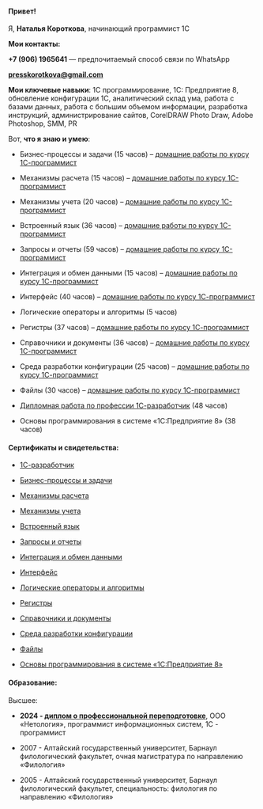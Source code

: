 #### Привет!

Я, **Наталья Короткова**, начинающий программист 1С

**Мои контакты:**

**+7 (906) 1965641** — предпочитаемый способ связи по WhatsApp

 **presskorotkova@gmail.com**

**Мои ключевые навыки**: 1С программирование,  1С: Предприятие 8,  обновление конфигурации  1С, аналитический склад ума,  работа с базами данных,  работа с большим объемом информации,  разработка инструкций, администрирование сайтов, CorelDRAW Photo Draw, Adobe Photoshop, SMM, PR

Вот, **что я знаю и умею**:

- Бизнес-процессы и задачи (15 часов) – [домашние работы по курсу 1С-программист](https://github.com/KorotkovaNS/Resume1CProgrammer/tree/main/%D0%91%D0%B8%D0%B7%D0%BD%D0%B5%D1%81-%D0%BF%D1%80%D0%BE%D1%86%D0%B5%D1%81%D1%81%D1%8B-%D0%B8-%D0%B7%D0%B0%D0%B4%D0%B0%D1%87%D0%B8)
  
- Механизмы расчета (15 часов) – [домашние работы по курсу 1С-программист](https://github.com/KorotkovaNS/Resume1CProgrammer/tree/main/%D0%9C%D0%B5%D1%85%D0%B0%D0%BD%D0%B8%D0%B7%D0%BC%D1%8B-%D1%80%D0%B0%D1%81%D1%87%D0%B5%D1%82%D0%B0)

 - Механизмы учета (20 часов) – [домашние работы по курсу 1С-программист](https://github.com/KorotkovaNS/Resume1CProgrammer/tree/main/%D0%9C%D0%B5%D1%85%D0%B0%D0%BD%D0%B8%D0%B7%D0%BC%D1%8B-%D1%83%D1%87%D0%B5%D1%82%D0%B0)
   
 - Встроенный язык (36 часов) – [домашние работы по курсу 1С-программист](https://github.com/KorotkovaNS/Resume1CProgrammer/tree/main/%D0%92%D1%81%D1%82%D1%80%D0%BE%D0%B5%D0%BD%D0%BD%D1%8B%D0%B9-%D1%8F%D0%B7%D1%8B%D0%BA)
   
 - Запросы и отчеты (59 часов) – [домашние работы по курсу 1С-программист](https://github.com/KorotkovaNS/Resume1CProgrammer/tree/main/%D0%97%D0%B0%D0%BF%D1%80%D0%BE%D1%81%D1%8B-%D0%B8-%D0%BE%D1%82%D1%87%D0%B5%D1%82%D1%8B)
   
 - Интеграция и обмен данными (15 часов) – [домашние работы по курсу 1С-программист](https://github.com/KorotkovaNS/Resume1CProgrammer/tree/main/%D0%98%D0%BD%D1%82%D0%B5%D0%B3%D1%80%D0%B0%D1%86%D0%B8%D1%8F-%D0%B8-%D0%BE%D0%B1%D0%BC%D0%B5%D0%BD-%D0%B4%D0%B0%D0%BD%D0%BD%D1%8B%D0%BC%D0%B8)
   
 - Интерфейс (40 часов) – [домашние работы по курсу 1С-программист](https://github.com/KorotkovaNS/Resume1CProgrammer/tree/main/%D0%98%D0%BD%D1%82%D0%B5%D1%80%D1%84%D0%B5%D0%B9%D1%81%D1%8B)
   
 - Логические операторы и алгоритмы (5 часов)
   
 - Регистры (37 часов) – [домашние работы по курсу 1С-программист](https://github.com/KorotkovaNS/Resume1CProgrammer/tree/main/%D0%A0%D0%B5%D0%B3%D0%B8%D1%81%D1%82%D1%80%D1%8B)
   
 - Справочники и документы (36 часов) – [домашние работы по курсу 1С-программист](https://github.com/KorotkovaNS/Resume1CProgrammer/tree/main/%D0%A1%D0%BF%D1%80%D0%B0%D0%B2%D0%BE%D1%87%D0%BD%D0%B8%D0%BA%D0%B8-%D0%B8-%D0%B4%D0%BE%D0%BA%D1%83%D0%BC%D0%B5%D0%BD%D1%82%D1%8B)
   
 - Среда разработки конфигурации (25 часов) – [домашние работы по курсу 1С-программист](https://github.com/KorotkovaNS/Resume1CProgrammer/tree/main/%D0%A1%D1%80%D0%B5%D0%B4%D0%B0-%D1%80%D0%B0%D0%B7%D1%80%D0%B0%D0%B1%D0%BE%D1%82%D0%BA%D0%B8-%D0%BA%D0%BE%D0%BD%D1%84%D0%B8%D0%B3%D1%83%D1%80%D0%B0%D1%86%D0%B8%D0%B8)
   
 - Файлы (30 часов) – [домашние работы по курсу 1С-программист](https://github.com/KorotkovaNS/Resume1CProgrammer/tree/main/%D0%A4%D0%B0%D0%B9%D0%BB%D1%8B)
   
- [Дипломная работа по профессии 1С-разработчик](https://github.com/KorotkovaNS/Resume1CProgrammer/tree/main/%D0%94%D0%B8%D0%BF%D0%BB%D0%BE%D0%BC%D0%BD%D0%B0%D1%8F-%D1%80%D0%B0%D0%B1%D0%BE%D1%82%D0%B0-%D0%BF%D0%BE-%D0%BF%D1%80%D0%BE%D1%84%D0%B5%D1%81%D1%81%D0%B8%D0%B8-1%D0%A1-%D1%80%D0%B0%D0%B7%D1%80%D0%B0%D0%B1%D0%BE%D1%82%D1%87%D0%B8%D0%BA) (48 часов)
  
- Основы программирования в системе «1C:Предприятие 8» (38 часов)
  
#### Сертификаты и свидетельства:

- [1С-разработчик](https://github.com/KorotkovaNS/Resume1CProgrammer/blob/main/%D0%A1%D0%B5%D1%80%D1%82%D0%B8%D1%84%D0%B8%D0%BA%D0%B0%D1%82%D1%8B-%D0%B8-%D1%81%D0%B2%D0%B8%D0%B4%D0%B5%D1%82%D0%B5%D0%BB%D1%8C%D1%81%D1%82%D0%B2%D0%B0/1%D0%A1%D0%9F%D1%80%D0%BE%D0%B3%D1%80%D0%B0%D0%BC%D0%BC%D0%B8%D1%81%D1%82.pdf)
   
- [Бизнес-процессы и задачи](https://github.com/KorotkovaNS/Resume1CProgrammer/blob/main/%D0%A1%D0%B5%D1%80%D1%82%D0%B8%D1%84%D0%B8%D0%BA%D0%B0%D1%82%D1%8B-%D0%B8-%D1%81%D0%B2%D0%B8%D0%B4%D0%B5%D1%82%D0%B5%D0%BB%D1%8C%D1%81%D1%82%D0%B2%D0%B0/%D0%91%D0%B8%D0%B7%D0%BD%D0%B5%D1%81-%D0%BF%D1%80%D0%BE%D1%86%D0%B5%D1%81%D1%81%D1%8B-%D0%B8-%D0%B7%D0%B0%D0%B4%D0%B0%D1%87%D0%B8.pdf)
   
 - [Механизмы расчета](https://github.com/KorotkovaNS/Resume1CProgrammer/blob/main/%D0%A1%D0%B5%D1%80%D1%82%D0%B8%D1%84%D0%B8%D0%BA%D0%B0%D1%82%D1%8B-%D0%B8-%D1%81%D0%B2%D0%B8%D0%B4%D0%B5%D1%82%D0%B5%D0%BB%D1%8C%D1%81%D1%82%D0%B2%D0%B0/%D0%9C%D0%B5%D1%85%D0%B0%D0%BD%D0%B8%D0%B7%D0%BC%D1%8B-%D1%80%D0%B0%D1%81%D1%87%D0%B5%D1%82%D0%B0.pdf)
    
 - [Механизмы учета](https://github.com/KorotkovaNS/Resume1CProgrammer/blob/main/%D0%A1%D0%B5%D1%80%D1%82%D0%B8%D1%84%D0%B8%D0%BA%D0%B0%D1%82%D1%8B-%D0%B8-%D1%81%D0%B2%D0%B8%D0%B4%D0%B5%D1%82%D0%B5%D0%BB%D1%8C%D1%81%D1%82%D0%B2%D0%B0/%D0%9C%D0%B5%D1%85%D0%B0%D0%BD%D0%B8%D0%B7%D0%BC%D1%8B-%D1%83%D1%87%D0%B5%D1%82%D0%B0.pdf)
    
 - [Встроенный язык](https://github.com/KorotkovaNS/Resume1CProgrammer/blob/main/%D0%A1%D0%B5%D1%80%D1%82%D0%B8%D1%84%D0%B8%D0%BA%D0%B0%D1%82%D1%8B-%D0%B8-%D1%81%D0%B2%D0%B8%D0%B4%D0%B5%D1%82%D0%B5%D0%BB%D1%8C%D1%81%D1%82%D0%B2%D0%B0/%D0%92%D1%81%D1%82%D1%80%D0%BE%D0%B5%D0%BD%D0%BD%D1%8B%D0%B9-%D1%8F%D0%B7%D1%8B%D0%BA.pdf)
    
 - [Запросы и отчеты](https://github.com/KorotkovaNS/Resume1CProgrammer/blob/main/%D0%A1%D0%B5%D1%80%D1%82%D0%B8%D1%84%D0%B8%D0%BA%D0%B0%D1%82%D1%8B-%D0%B8-%D1%81%D0%B2%D0%B8%D0%B4%D0%B5%D1%82%D0%B5%D0%BB%D1%8C%D1%81%D1%82%D0%B2%D0%B0/%D0%97%D0%B0%D0%BF%D1%80%D0%BE%D1%81%D1%8B-%D0%B8-%D0%BE%D1%82%D1%87%D0%B5%D1%82%D1%8B.pdf)
    
 - [Интеграция и обмен данными](https://github.com/KorotkovaNS/Resume1CProgrammer/blob/main/%D0%A1%D0%B5%D1%80%D1%82%D0%B8%D1%84%D0%B8%D0%BA%D0%B0%D1%82%D1%8B-%D0%B8-%D1%81%D0%B2%D0%B8%D0%B4%D0%B5%D1%82%D0%B5%D0%BB%D1%8C%D1%81%D1%82%D0%B2%D0%B0/%D0%98%D0%BD%D1%82%D0%B5%D0%B3%D1%80%D0%B0%D1%86%D0%B8%D1%8F-%D0%B8-%D0%BE%D0%B1%D0%BC%D0%B5%D0%BD-%D0%B4%D0%B0%D0%BD%D0%BD%D1%8B%D0%BC%D0%B8.pdf)
    
 - [Интерфейс](https://github.com/KorotkovaNS/Resume1CProgrammer/blob/main/%D0%A1%D0%B5%D1%80%D1%82%D0%B8%D1%84%D0%B8%D0%BA%D0%B0%D1%82%D1%8B-%D0%B8-%D1%81%D0%B2%D0%B8%D0%B4%D0%B5%D1%82%D0%B5%D0%BB%D1%8C%D1%81%D1%82%D0%B2%D0%B0/%D0%98%D0%BD%D1%82%D0%B5%D1%80%D1%84%D0%B5%D0%B9%D1%81.pdf)
    
 - [Логические операторы и алгоритмы](https://github.com/KorotkovaNS/Resume1CProgrammer/blob/main/%D0%A1%D0%B5%D1%80%D1%82%D0%B8%D1%84%D0%B8%D0%BA%D0%B0%D1%82%D1%8B-%D0%B8-%D1%81%D0%B2%D0%B8%D0%B4%D0%B5%D1%82%D0%B5%D0%BB%D1%8C%D1%81%D1%82%D0%B2%D0%B0/%D0%9B%D0%BE%D0%B3%D0%B8%D1%87%D0%B5%D1%81%D0%BA%D0%B8%D0%B5-%D0%BE%D0%BF%D0%B5%D1%80%D0%B0%D1%82%D0%BE%D1%80%D1%8B-%D0%B8-%D0%B0%D0%BB%D0%B3%D0%BE%D1%80%D0%B8%D1%82%D0%BC%D1%8B.pdf)
   
 - [Регистры](https://github.com/KorotkovaNS/Resume1CProgrammer/blob/main/%D0%A1%D0%B5%D1%80%D1%82%D0%B8%D1%84%D0%B8%D0%BA%D0%B0%D1%82%D1%8B-%D0%B8-%D1%81%D0%B2%D0%B8%D0%B4%D0%B5%D1%82%D0%B5%D0%BB%D1%8C%D1%81%D1%82%D0%B2%D0%B0/%D0%A0%D0%B5%D0%B3%D0%B8%D1%81%D1%82%D1%80%D1%8B.pdf)
    
 - [Справочники и документы](https://github.com/KorotkovaNS/Resume1CProgrammer/blob/main/%D0%A1%D0%B5%D1%80%D1%82%D0%B8%D1%84%D0%B8%D0%BA%D0%B0%D1%82%D1%8B-%D0%B8-%D1%81%D0%B2%D0%B8%D0%B4%D0%B5%D1%82%D0%B5%D0%BB%D1%8C%D1%81%D1%82%D0%B2%D0%B0/%D0%A1%D0%BF%D1%80%D0%B0%D0%B2%D0%BE%D1%87%D0%BD%D0%B8%D0%BA%D0%B8-%D0%B8-%D0%B4%D0%BE%D0%BA%D1%83%D0%BC%D0%B5%D0%BD%D1%82%D1%8B.pdf)
    
 - [Среда разработки конфигурации](https://github.com/KorotkovaNS/Resume1CProgrammer/blob/main/%D0%A1%D0%B5%D1%80%D1%82%D0%B8%D1%84%D0%B8%D0%BA%D0%B0%D1%82%D1%8B-%D0%B8-%D1%81%D0%B2%D0%B8%D0%B4%D0%B5%D1%82%D0%B5%D0%BB%D1%8C%D1%81%D1%82%D0%B2%D0%B0/%D0%A1%D1%80%D0%B5%D0%B4%D0%B0-%D1%80%D0%B0%D0%B7%D1%80%D0%B0%D0%B1%D0%BE%D1%82%D0%BA%D0%B8-%D0%B8-%D0%BA%D0%BE%D0%BD%D1%84%D0%B8%D0%B3%D1%83%D1%80%D0%B0%D1%86%D0%B8%D1%8F.pdf)
    
 - [Файлы](https://github.com/KorotkovaNS/Resume1CProgrammer/blob/main/%D0%A1%D0%B5%D1%80%D1%82%D0%B8%D1%84%D0%B8%D0%BA%D0%B0%D1%82%D1%8B-%D0%B8-%D1%81%D0%B2%D0%B8%D0%B4%D0%B5%D1%82%D0%B5%D0%BB%D1%8C%D1%81%D1%82%D0%B2%D0%B0/%D0%A4%D0%B0%D0%B9%D0%BB%D1%8B.pdf)
    
 - [Основы программирования в системе «1C:Предприятие 8»](https://github.com/KorotkovaNS/Resume1CProgrammer/blob/main/%D0%A1%D0%B5%D1%80%D1%82%D0%B8%D1%84%D0%B8%D0%BA%D0%B0%D1%82%D1%8B-%D0%B8-%D1%81%D0%B2%D0%B8%D0%B4%D0%B5%D1%82%D0%B5%D0%BB%D1%8C%D1%81%D1%82%D0%B2%D0%B0/%D0%A1%D0%B2%D0%B8%D0%B4%D0%B5%D1%82%D0%B5%D0%BB%D1%8C%D1%81%D1%82%D0%B2%D0%BE-1%D0%A1.pdf)
   
#### Образование:

Высшее:

- **2024 -  [диплом о профессиональной переподготовке](https://github.com/KorotkovaNS/Resume1CProgrammer/blob/main/%D0%94%D0%B8%D0%BF%D0%BB%D0%BE%D0%BC-%D0%BE-%D0%BF%D1%80%D0%BE%D1%84%D0%B5%D1%81%D1%81%D0%B8%D0%BE%D0%BD%D0%B0%D0%BB%D1%8C%D0%BD%D0%BE%D0%B9-%D0%BF%D0%B5%D1%80%D0%B5%D0%BF%D0%BE%D0%B4%D0%B3%D0%BE%D1%82%D0%BE%D0%B2%D0%BA%D0%B5/1.pdf)**, ООО «Нетология», программист информационных систем, 1С - программист
  
- 2007 - Алтайский государственный университет, Барнаул филологический факультет, очная магистратура по направлению «Филология»
   
- 2005 - Алтайский государственный университет, Барнаул филологический факультет, специальность: филология по направлению «Филология»
  
